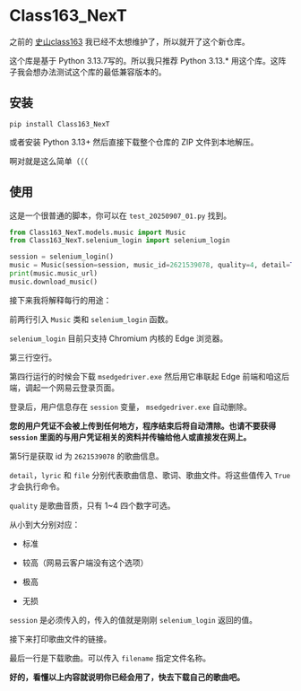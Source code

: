 # Class163_NexT

之前的 [史山class163](https://github.com/cooooldwind/class163) 我已经不太想维护了，所以就开了这个新仓库。

这个库是基于 Python 3.13.7写的。所以我只推荐 Python 3.13.* 用这个库。这阵子我会想办法测试这个库的最低兼容版本的。

## 安装

`pip install Class163_NexT`

或者安装 Python 3.13+ 然后直接下载整个仓库的 ZIP 文件到本地解压。

啊对就是这么简单（（（

## 使用

这是一个很普通的脚本，你可以在 `test_20250907_01.py` 找到。

```python
from Class163_NexT.models.music import Music
from Class163_NexT.selenium_login import selenium_login

session = selenium_login()
music = Music(session=session, music_id=2621539078, quality=4, detail=True, lyric=True, file=True)
print(music.music_url)
music.download_music()
```

接下来我将解释每行的用途：

前两行引入 `Music` 类和 `selenium_login` 函数。

`selenium_login` 目前只支持 Chromium 内核的 Edge 浏览器。

第三行空行。

第四行运行的时候会下载 `msedgedriver.exe` 然后用它串联起 Edge 前端和咱这后端，调起一个网易云登录页面。

登录后，用户信息存在 `session` 变量， `msedgedriver.exe` 自动删除。

**您的用户凭证不会被上传到任何地方，程序结束后将自动清除。也请不要获得 `session` 里面的与用户凭证相关的资料并传输给他人或直接发在网上。**

第5行是获取 id 为 `2621539078` 的歌曲信息。

`detail`，`lyric` 和 `file` 分别代表歌曲信息、歌词、歌曲文件。将这些值传入 `True` 才会执行命令。

`quality` 是歌曲音质，只有 1~4 四个数字可选。

从小到大分别对应：

- 标准

- 较高（网易云客户端没有这个选项）

- 极高

- 无损

`session` 是必须传入的，传入的值就是刚刚 `selenium_login` 返回的值。

接下来打印歌曲文件的链接。

最后一行是下载歌曲。可以传入 `filename` 指定文件名称。

**好的，看懂以上内容就说明你已经会用了，快去下载自己的歌曲吧。**
